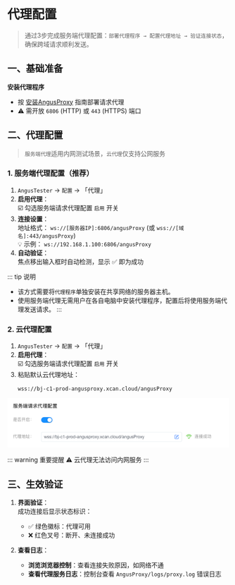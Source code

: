 # 代理配置

> 通过3步完成服务端代理配置：`部署代理程序 → 配置代理地址 → 验证连接状态`，确保跨域请求顺利发送。

## 一、基础准备

**安装代理程序**  
- 按 [安装AngusProxy](../../installation/AngusProxy) 指南部署请求代理 
- ⚠️ 需开放 `6806` (HTTP) 或 `443` (HTTPS) 端口  

## 二、代理配置
> `服务端代理`适用内网测试场景，`云代理`仅支持公网服务

### 1. 服务端代理配置（推荐）
1. `AngusTester` → `配置` → 「代理」
2. **启用代理**：  
   ☑️ 勾选服务端请求代理配置 `启用` 开关
3. **连接设置**：  
   地址格式： `ws://[服务器IP]:6806/angusProxy` (或 `wss://[域名]:443/angusProxy`)  
   💡 示例： `ws://192.168.1.100:6806/angusProxy`
4. **自动验证**：  
   焦点移出输入框时自动检测，显示 ✅ 即为成功

::: tip 说明
- 该方式需要将`代理程序`单独安装在共享网络的服务器主机。
- 使用服务端代理无需用户在各自电脑中安装代理程序，配置后将使用服务端代理发送请求。
:::

### 2. 云代理配置
1. `AngusTester` → `配置` → 「代理」
2. **启用代理**：  
   ☑️ 勾选服务端请求代理配置 `启用` 开关
3. 粘贴默认云代理地址：
   ```text
   wss://bj-c1-prod-angusproxy.xcan.cloud/angusProxy
   ```
![proxy-edit.png](images/proxy-edit.png)

::: warning 重要提醒
⚠️ 云代理无法访问内网服务
:::

## 三、生效验证
1. **界面验证**：  
   成功连接后显示状态标识：
   - ✅ 绿色徽标：代理可用
   - ❌ 红色叉号：断开、未连接成功

2. **查看日志**：  
   - **浏览浏览器控制**：查看连接失败原因，如网络不通
   - **查看代理服务日志**：控制台查看 `AngusProxy/logs/proxy.log` 错误日志
